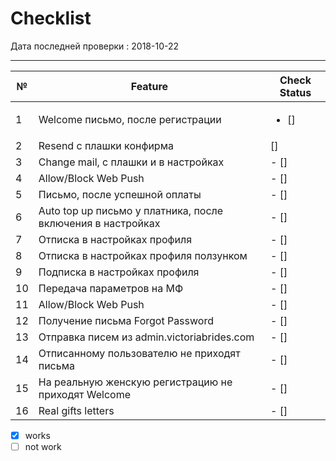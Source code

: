 <h1>Checklist</h1>

Дата последней проверки : 2018-10-22

-------------------------------------
| № |   Feature      | Check Status |
|---|----------------|--------------|
| 1 | Welcome письмо, после регистрации | <ul><li> [] </ul></li>
| 2 | Resend с плашки конфирма| []
| 3 | Change mail, c плашки и в настройках | - []
| 4 | Allow/Block Web Push | - []
| 5 | Письмо, после успешной оплаты | - []
| 6 | Auto top up пиcьмо у платника, после включения в настройках | - []
| 7 | Отписка в настройках профиля | - []
| 8 | Отписка в настройках профиля ползунком | - []
| 9 | Подписка в настройках профиля | - []
|10 | Передача параметров на МФ | - []
|11 | Allow/Block Web Push | - []
|12 | Получение письма Forgot Password  | - []
|13 | Отправка писем из admin.victoriabrides.com | - []
|14 | Отписанному пользователю не приходят письма | - []
|15 | На реальную женскую регистрацию не приходят Welcome | - []
|16 | Real gifts letters | - []


- [x] works
- [ ] not work